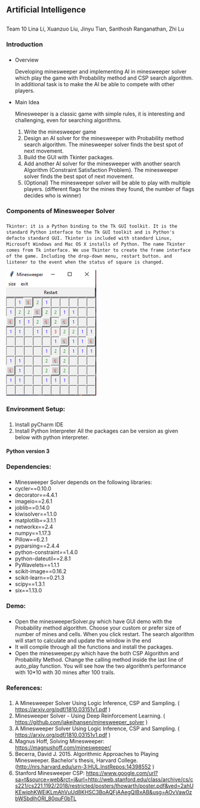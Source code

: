 ## Artificial Intelligence <h2>

Team 10
Lina Li,  Xuanzuo Liu,  Jinyu Tian, Santhosh Ranganathan, Zhi Lu
 
### Introduction <h3>

  *	Overview

    Developing minesweeper and implementing AI in minesweeper solver which play the game with Probability method and CSP search algorithm. In additional task is to make the AI be able to compete with other players.

  *	Main Idea
    
    Minesweeper is a classic game with simple rules, it is interesting and challenging, even for searching algorithms. 
    1.	Write the minesweeper game 
    2.	Design an AI solver for the minesweeper with Probability method search algorithm. The minesweeper solver finds the best spot of next movement. 
    3.	Build the GUI with Tkinter packages.
    4.	Add another AI solver for the minesweeper with another search Algorithm (Constraint Satisfaction Problem). The minesweeper solver finds the best spot of next movement.
    5.	(Optional) The minesweeper solver will be able to play with multiple players. (different flags for the mines they found, the number of flags decides who is winner)

### Components of Minesweeper Solver <h3>
    
    Tkinter: it is a Python binding to the Tk GUI toolkit. It is the standard Python interface to the Tk GUI toolkit and is Python's defacto standard GUI. Tkinter is included with standard Linux, Microsoft Windows and Mac OS X installs of Python. The name Tkinter comes from Tk interface. We use Tkinter to create the frame interface of the game. Including the drop-down menu, restart button. and listener to the event when the status of square is changed. 


 ![The window of small size Minesweeper](/image.png)
 
### Environment Setup: <h3>
  
  1. Install pyCharm IDE
  2. Install Python Interpreter
    All the packages can be version as given below with python interpreter.
  #### Python version 3 <h4>

### Dependencies: <h3>

* Minesweeper Solver depends on the following libraries:
* cycler==0.10.0
* decorator==4.4.1
* imageio==2.6.1
* joblib==0.14.0
* kiwisolver==1.1.0
* matplotlib==3.1.1
* networkx==2.4
* numpy==1.17.3
* Pillow==6.2.1
* pyparsing==2.4.4
* python-constraint==1.4.0
* python-dateutil==2.8.1
* PyWavelets==1.1.1
* scikit-image==0.16.2
* scikit-learn==0.21.3
* scipy==1.3.1
* six==1.13.0



### Demo: <h3>
  
* Open the minesweeperSolver.py which have GUI demo with the Probability method algorithm. Choose your custom or prefer size of number of mines and cells. When you click restart. The search algorithm will start to calculate and update the window in the end
* It will compile through all the functions and install the packages. 
* Open the minesweeper.py which have the both CSP Algorithm and Probability Method. Change the calling method inside the last line of auto_play function. You will see how the two algorithm’s performance with 10*10 with 30 mines after 100 trails.

### References: <h3>
  1. A Minesweeper Solver Using Logic Inference, CSP and Sampling. ( https://arxiv.org/pdf/1810.03151v1.pdf )
  1. Minesweeper Solver - Using Deep Reinforcement Learning. ( https://github.com/jakejhansen/minesweeper_solver )
  1. A Minesweeper Solver Using Logic Inference, CSP and Sampling. ( https://arxiv.org/pdf/1810.03151v1.pdf )
  1. Magnus Hoff, Solving Minesweeper: https://magnushoff.com/minesweeper/
  1. Becerra, David J. 2015. Algorithmic Approaches to Playing Minesweeper. Bachelor's thesis, Harvard College. (http://nrs.harvard.edu/urn-3:HUL.InstRepos:14398552 )
  1. Stanford Minesweeper CSP: https://www.google.com/url?sa=t&source=web&rct=j&url=http://web.stanford.edu/class/archive/cs/cs221/cs221.1192/2018/restricted/posters/thowarth/poster.pdf&ved=2ahUKEwiphKWEiKLmAhVuUd8KHSC3BoAQFjAAegQIBxAB&usg=AOvVaw0zbWSbdlhORl_80quF0bTL

